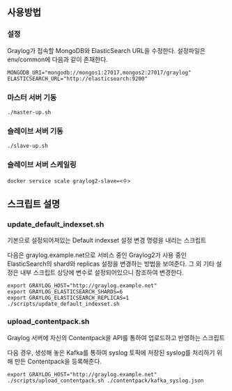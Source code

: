 
## 사용방법
### 설정
Graylog가 접속할 MongoDB와 ElasticSearch URL을 수정한다.
설정파일은 env/common에 다음과 같이 존재한다.

```
MONGODB_URI="mongodb://mongos1:27017,mongos2:27017/graylog"
ELASTICSEARCH_URL="http://elasticsearch:9200"
```

### 마스터 서버 기동
```
./master-up.sh
```

### 슬레이브 서버 기동
```
./slave-up.sh
```

### 슬레이브 서버 스케일링
```
docker service scale graylog2-slave=<수>
```

## 스크립트 설명
### update_default_indexset.sh
기본으로 설정되어져있는 Default indexset 설정 변경 명령을 내리는 스크립트

다음은 graylog.example.net으로 서비스 중인 Graylog2가 사용 중인 ElasticSearch의 shard와 replicas 설정을 변경하는 방법을 보여준다.
그 외 기타 설정은 내부 스크립트 상당에 변수로 설정되어있으니 참조하여 변경한다.
```
export GRAYLOG_HOST="http://graylog.example.net"  
export GRAYLOG_ELASTICSEARCH_SHARDS=6 
export GRAYLOG_ELASTICSEARCH_REPLICAS=1 
./scripts/update_default_indexset.sh
```
### upload_contentpack.sh
Graylog 서버에 자신의 Contentpack을 API를 통하여 업로드하고 반영하는 스크립트

다음 경우, 생성해 놓은 Kafka를 통하여 syslog 토픽에 저장된 syslog를 처리하기 위해 만든 Contentpack을 등록해준다.
```
export GRAYLOG_HOST="http://graylog.example.net"  
./scripts/upload_contentpack.sh ./contentpack/kafka_syslog.json
```
